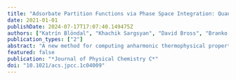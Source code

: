 ```yaml
---
title: "Adsorbate Partition Functions via Phase Space Integration: Quantifying the Effect of Translational Anharmonicity on Thermodynamic Properties"
date: 2021-01-01
publishDate: 2024-07-17T17:07:40.149475Z
authors: ["Katrín Blöndal", "Khachik Sargsyan", "David Bross", "Branko Ruscic", "C. Franklin Goldsmith"]
publication_types: ["2"]
abstract: "A new method for computing anharmonic thermophysical properties for adsorbates on metal surfaces is presented. Classical Monte Carlo phase space integration is performed to calculate the partition function for the motion of a hydrogen atom on Cu(111). A minima-preserving neural network potential energy surface is used within the integration routine. Two different sampling schema for generating the training data are presented, and two different density functionals are used. The results are benchmarked against direct state counting results by using discrete variable representation. The phase space integration results are in excellent quantitative agreement with the benchmark results. Additionally, both the discrete variable representation and the phase space integration results confirm that the motion of H on Cu(111) is highly anharmonic. The results were applied to calculate the free energy of dissociative adsorption of H2 and the resulting Langmuir isotherms at 400, 800, and 1200 K in a partial pressure range of 0–1 bar. It shows that the anharmonic effects lead to significantly higher predicted surface site fractions of hydrogen."
featured: false
publication: "*Journal of Physical Chemistry C*"
doi: "10.1021/acs.jpcc.1c04009"
---
```


